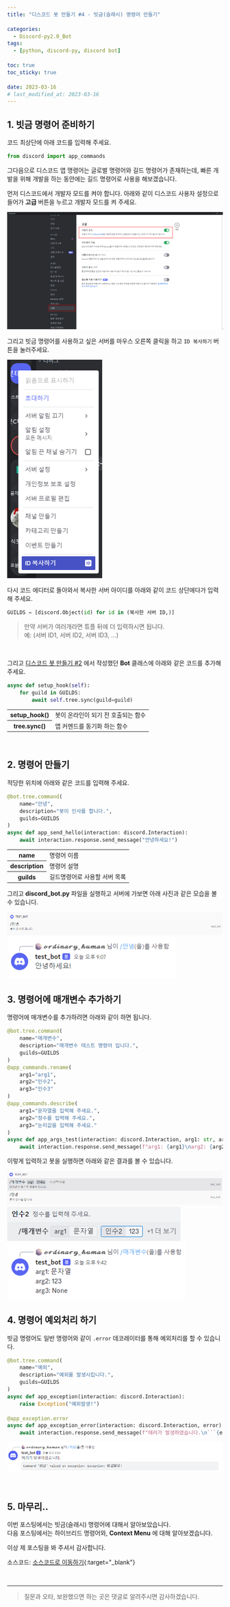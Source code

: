 ```yaml
---
title: "디스코드 봇 만들기 #4 - 빗금(슬래시) 명령어 만들기"

categories:
  - Discord-py2.0_Bot
tags:
  - [python, discord-py, discord bot]

toc: true
toc_sticky: true

date: 2023-03-16
# last_modified_at: 2023-03-16
---
```


## 1. 빗금 명령어 준비하기

코드 최상단에 아래 코드를 입력해 주세요.

```py
from discord import app_commands
```

그다음으로 디스코드 앱 명령어는 글로벌 명령어와 길드 명령어가 존재하는데, 빠른 개발을 위해 개발을 하는 동안에는 길드 명령어로 사용을 해보겠습니다.

먼저 디스코드에서 개발자 모드를 켜야 합니다. 아래와 같이 디스코드 사용자 설정으로 들어가 **고급** 버튼을 누르고 개발자 모드를 켜 주세요.

![디코 사용자 설정 화면](/assets/img/Discord-py_Bot/2023-03-16-discord-py_bot_4/1.1.png)

그리고 빗금 명령어를 사용하고 싶은 서버를 마우스 오른쪽 클릭을 하고 `ID 복사하기` 버튼을 눌러주세요.

![서버 id 복사하는 사진](/assets/img/Discord-py_Bot/2023-03-16-discord-py_bot_4/1.2.png)

다시 코드 에디터로 돌아와서 복사한 서버 아이디를 아래와 같이 코드 상단에다가 입력해 주세요.

```py
GUILDS = [discord.Object(id) for id in (복사한 서버 ID,)]
```

> 만약 서버가 여러개라면 튜플 뒤에 더 입력하시면 됩니다.<br>
> 예: (서버 ID1, 서버 ID2, 서버 ID3, ...)

<br>

그리고 [디스코드 봇 만들기 #2](https://gudtldn.github.io/posts/discord_bot_2/) 에서 작성했던 **Bot** 클래스에 아래와 같은 코드를 추가해 주세요.

```py
async def setup_hook(self):
    for guild in GUILDS:
        await self.tree.sync(guild=guild)
```

<table>
  <tr>
    <th> setup_hook() </th>
    <td> 봇이 온라인이 되기 전 호출되는 함수 </td>
  </tr>
  <tr>
    <th> tree.sync() </th>
    <td> 앱 커멘드를 동기화 하는 함수 </td>
  </tr>
</table>

<br>

## 2. 명령어 만들기

적당한 위치에 아래와 같은 코드를 입력해 주세요.

```py
@bot.tree.command(
    name="안녕",
    description="봇이 인사를 합니다.",
    guilds=GUILDS
)
async def app_send_hello(interaction: discord.Interaction):
    await interaction.response.send_message("안녕하세요!")
```

<table>
  <tr>
    <th> name </th>
    <td> 명령어 이름 </td>
  </tr>
  <tr>
    <th> description </th>
    <td> 명령어 설명 </td>
  </tr>
  <tr>
    <th> guilds </th>
    <td> 길드명령어로 사용할 서버 목록 </td>
  </tr>
</table>

그리고 **discord_bot.py** 파일을 실행하고 서버에 가보면 아래 사진과 같은 모습을 볼 수 있습니다.

![명령어 목록 사진](/assets/img/Discord-py_Bot/2023-03-16-discord-py_bot_4/2.1.png)
![명령어 실행 결과 사진](/assets/img/Discord-py_Bot/2023-03-16-discord-py_bot_4/2.2.png)


## 3. 명령어에 매개변수 추가하기

명령어에 매개변수를 추가하려면 아래와 같이 하면 됩니다.

```py
@bot.tree.command(
    name="매개변수",
    description="매개변수 테스트 명령어 입니다.",
    guilds=GUILDS
)
@app_commands.rename(
    arg1="arg1",
    arg2="인수2",
    arg3="인수3"
)
@app_commands.describe(
    arg1="문자열을 입력해 주세요.",
    arg2="정수를 입력해 주세요.",
    arg3="논리값을 입력해 주세요."
)
async def app_args_test(interaction: discord.Interaction, arg1: str, arg2: int, arg3: Optional[bool] = None):
    await interaction.response.send_message(f"arg1: {arg1}\narg2: {arg2}\narg3: {arg3}")
```

이렇게 입력하고 봇을 실행하면 아래와 같은 결과를 볼 수 있습니다.

![명령어 목록 사진](/assets/img/Discord-py_Bot/2023-03-16-discord-py_bot_4/3.1.png)
![매개변수 명령어 입력 사진](/assets/img/Discord-py_Bot/2023-03-16-discord-py_bot_4/3.2.png)
![매개변수 명령어 결과 사진](/assets/img/Discord-py_Bot/2023-03-16-discord-py_bot_4/3.3.png)

## 4. 명령어 예외처리 하기

빗금 명령어도 일반 명령어와 같이 `.error` 데코레이터를 통해 예외처리를 할 수 있습니다.

```py
@bot.tree.command(
    name="예외",
    description="예외를 발생시킵니다.",
    guilds=GUILDS
)
async def app_exception(interaction: discord.Interaction):
    raise Exception("예외발생!")

@app_exception.error
async def app_exception_error(interaction: discord.Interaction, error):
    await interaction.response.send_message(f"에러가 발생하였습니다.\n```{error}```")
```

![예외 발생 결과 사진](/assets/img/Discord-py_Bot/2023-03-16-discord-py_bot_4/4.1.png)

<br>

## 5. 마무리..

이번 포스팅에서는 빗금(슬래시) 명령어에 대해서 알아보았습니다.<br>
다음 포스팅에서는 하이브리드 명령어와, **Context Menu** 에 대해 알아보겠습니다.

이상 제 포스팅을 봐 주셔서 감사합니다.

소스코드: [소스코드로 이동하기](https://github.com/gudtldn/discord-bot_tutorial/tree/discord-bot_tutorial_4 "소스코드로 이동"){:target="_blank"}

<br>

---

> 질문과 오타, 보완했으면 하는 곳은 댓글로 알려주시면 감사하겠습니다.